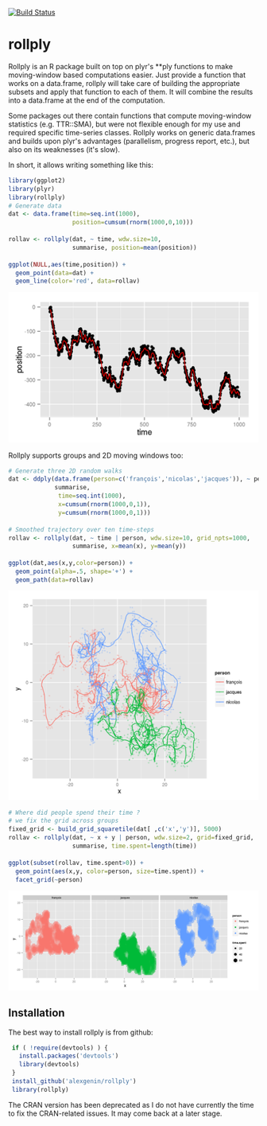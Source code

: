 [![Build Status](https://travis-ci.org/alexgenin/rollply.svg?branch=master)](https://travis-ci.org/alexgenin/rollply)

rollply
=======

Rollply is an R package built on top on plyr's **ply functions to make
moving-window based computations easier. Just provide a function that works on
a data.frame, rollply will take care of building the appropriate subsets and
apply that function to each of them. It will combine the results into
a data.frame at the end of the computation.

Some packages out there contain functions that compute moving-window statistics
(e.g. TTR::SMA), but were not flexible enough for my use and required specific
time-series classes. Rollply works on generic data.frames and builds upon plyr's
advantages (parallelism, progress report, etc.), but also on its weaknesses
(it's slow).

In short, it allows writing something like this:

```r
library(ggplot2)
library(plyr)
library(rollply)
# Generate data
dat <- data.frame(time=seq.int(1000),
                  position=cumsum(rnorm(1000,0,10)))

rollav <- rollply(dat, ~ time, wdw.size=10,
                  summarise, position=mean(position))

ggplot(NULL,aes(time,position)) +
  geom_point(data=dat) +
  geom_line(color='red', data=rollav)
```

![rollply_example: random walk](./tools/imgs/random_walk.png "Average of a 1D random walk")

Rollply supports groups and 2D moving windows too:

```r
# Generate three 2D random walks
dat <- ddply(data.frame(person=c('françois','nicolas','jacques')), ~ person,
             summarise,
              time=seq.int(1000),
              x=cumsum(rnorm(1000,0,1)),
              y=cumsum(rnorm(1000,0,1)))

# Smoothed trajectory over ten time-steps
rollav <- rollply(dat, ~ time | person, wdw.size=10, grid_npts=1000,
                  summarise, x=mean(x), y=mean(y))

ggplot(dat,aes(x,y,color=person)) +
  geom_point(alpha=.5, shape='+') +
  geom_path(data=rollav)
```

![rollply_example: random walk with groups](./tools/imgs/random_walk_groups.png "Average of 2D random walks")

```r
# Where did people spend their time ?
# we fix the grid across groups
fixed_grid <- build_grid_squaretile(dat[ ,c('x','y')], 5000)
rollav <- rollply(dat, ~ x + y | person, wdw.size=2, grid=fixed_grid,
                  summarise, time.spent=length(time))

ggplot(subset(rollav, time.spent>0)) +
  geom_point(aes(x,y, color=person, size=time.spent)) +
  facet_grid(~person)
```

![rollply_example: random walk with 2D window](./tools/imgs/random_walk_time_spent.png "Time spent in each window")


Installation
----

 The best way to install rollply is from github: 

 ```r
  if ( !require(devtools) ) {
    install.packages('devtools')
    library(devtools)
  }
  install_github('alexgenin/rollply')
  library(rollply)
 ```

The CRAN version has been deprecated as I do not have currently the time to fix the CRAN-related issues. It may 
come back at a later stage. 


